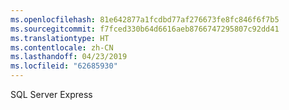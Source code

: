 ```yaml
---
ms.openlocfilehash: 81e642877a1fcdbd77af276673fe8fc846f6f7b5
ms.sourcegitcommit: f7fced330b64d6616aeb8766747295807c92dd41
ms.translationtype: HT
ms.contentlocale: zh-CN
ms.lasthandoff: 04/23/2019
ms.locfileid: "62685930"
---
```

SQL Server Express